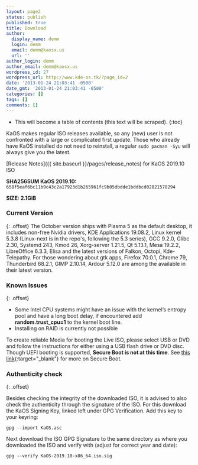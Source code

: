 ```yaml
---
layout: page2
status: publish
published: true
title: Download
author:
  display_name: demm
  login: demm
  email: demm@kaosx.us
  url: ''
author_login: demm
author_email: demm@kaosx.us
wordpress_id: 27
wordpress_url: http://www.kde-os.tk/?page_id=2
date: '2013-01-24 21:03:41 -0500'
date_gmt: '2013-01-24 21:03:41 -0500'
categories: []
tags: []
comments: []
---
```


* This will become a table of contents (this text will be scraped).
{:toc}

KaOS makes regular ISO releases available, so any (new) user is not confronted with a large or complicated first update. Those who already have KaOS installed do not need to reinstall, a regular `sudo pacman -Syu` will always give you the latest.

[Release Notes]({{ site.baseurl }}/pages/release_notes) for KaOS 2019.10 ISO

<div id="wrapper4">
<p><b>SHA256SUM KaOS 2019.10:</b> <code>658f5eaf6bc11b9c43c2a17923d1b265961fc9b05dbdde1bddbcd02821578294</code></p>
<p><b>SIZE: 2.1GiB</b></p>
</div>

### Current Version
{: .offset}
The October version ships with Plasma 5 as the default desktop, it includes non-free Nvidia drivers, KDE Applications 19.08.2, Linux kernel 5.3.8 (Linux-next is in the repo's, following the 5.3 series), GCC 9.2.0, Glibc 2.30, Systemd 243, Kmod 26, Xorg-server 1.21.5, Qt 5.13.1, Mesa 19.2.2, LibreOffice 6.3.3, Elisa and the latest versions of Falkon, Octopi, Kde-Telepathy.
For those wondering about gtk apps, Firefox 70.0.1, Chrome 79, Thunderbird 68.2.1, GIMP 2.10.14, Ardour 5.12.0 are among the available in their latest version.

### Known Issues
{: .offset}

* Some Intel CPU systems might have an issue with the kernel’s entropy pool and have a long boot delay, if encountered add **random.trust_cpu=1** to the kernel boot line.
* Installing on RAID is currently not possible

To create reliable Media for booting the Live ISO, please select USB or DVD and follow the instructions for either using a USB flash drive or DVD disc.
Though UEFI booting is supported, **Secure Boot is not at this time**.  See [this link](https://arstechnica.com/information-technology/2016/08/microsoft-secure-boot-firmware-snafu-leaks-golden-key/){:target="_blank"} for more on Secure Boot.

### Authenticity check
{: .offset}

Besides checking the integrity of the downloaded ISO, it is advised to also check the authenticity through the signature of the ISO.  For this download the KaOS Signing Key, linked left under GPG Verification.  Add this key to your keyring:
```
gpg --import KaOS.asc
```
Next download the ISO GPG Signature to the same directory as where you downloaded the ISO and verify with (adjust for correct year and date):
```
gpg --verify KaOS-2019.10-x86_64.iso.sig
```
